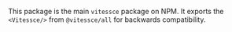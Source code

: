 This package is the main `vitessce` package on NPM.
It exports the `<Vitessce/>` from `@vitessce/all` for backwards compatibility.

